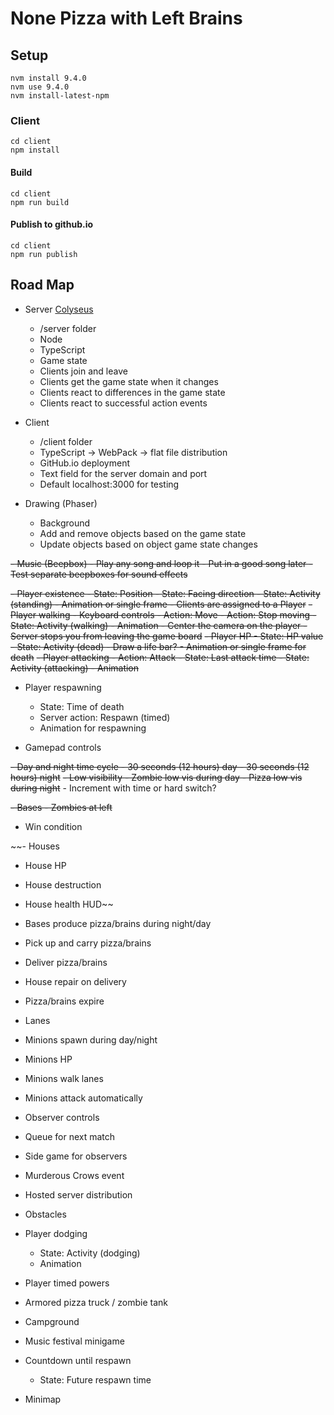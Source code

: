 # None Pizza with Left Brains

## Setup

```
nvm install 9.4.0
nvm use 9.4.0
nvm install-latest-npm
```

### Client

```
cd client
npm install
```

#### Build

```
cd client
npm run build
```

#### Publish to github.io

```
cd client
npm run publish
```

## Road Map

- Server [Colyseus](http://gamestd.io/colyseus/)
	- /server folder
	- Node
	- TypeScript
	- Game state
	- Clients join and leave
	- Clients get the game state when it changes
	- Clients react to differences in the game state
	- Clients react to successful action events

- Client
	- /client folder
	- TypeScript -> WebPack -> flat file distribution
	- GitHub.io deployment
	- Text field for the server domain and port
	- Default localhost:3000 for testing

- Drawing (Phaser)
	- Background
	- Add and remove objects based on the game state
	- Update objects based on object game state changes

~~- Music (Beepbox)
	- Play any song and loop it
	- Put in a good song later
	- Test separate beepboxes for sound effects~~

~~- Player existence
	- State: Position
	- State: Facing direction
	- State: Activity (standing)
	- Animation or single frame
	- Clients are assigned to a Player~~
~~- Player walking
	- Keyboard controls
	- Action: Move
	- Action: Stop moving
	- State: Activity (walking)
	- Animation
	- Center the camera on the player
	- Server stops you from leaving the game board~~
~~- Player HP
	- State: HP value
	- State: Activity (dead)
	- Draw a life bar?
	- Animation or single frame for death~~
~~- Player attacking
	- Action: Attack
	- State: Last attack time
	- State: Activity (attacking)
	- Animation~~
- Player respawning
	- State: Time of death
	- Server action: Respawn (timed)
	- Animation for respawning

- Gamepad controls

~~- Day and night time cycle
	- 30 seconds (12 hours) day
	- 30 seconds (12 hours) night~~
~~- Low visibility
	- Zombie low vis during day
	- Pizza low vis during night~~
	- Increment with time or hard switch? 

~~- Bases
	- Zombies at left~~
- Win condition

~~- Houses
- House HP
- House destruction
- House health HUD~~

- Bases produce pizza/brains during night/day
- Pick up and carry pizza/brains
- Deliver pizza/brains
- House repair on delivery
- Pizza/brains expire

- Lanes
- Minions spawn during day/night
- Minions HP
- Minions walk lanes
- Minions attack automatically

- Observer controls
- Queue for next match
- Side game for observers
- Murderous Crows event

- Hosted server distribution

- Obstacles
- Player dodging
	- State: Activity (dodging)
	- Animation
- Player timed powers
- Armored pizza truck / zombie tank
- Campground
- Music festival minigame
- Countdown until respawn
	- State: Future respawn time
- Minimap
